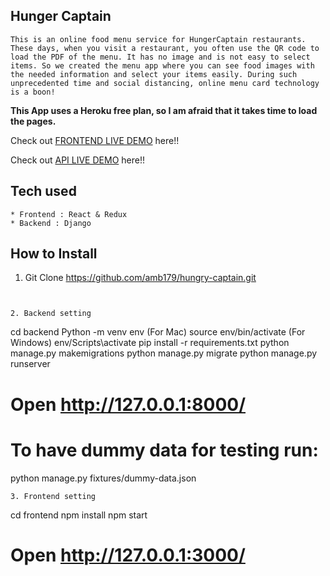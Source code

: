 ## Hunger Captain

```
This is an online food menu service for HungerCaptain restaurants. These days, when you visit a restaurant, you often use the QR code to load the PDF of the menu. It has no image and is not easy to select items. So we created the menu app where you can see food images with the needed information and select your items easily. During such unprecedented time and social distancing, online menu card technology is a boon!

```
**This App uses a Heroku free plan, so I am afraid that it takes time to load the pages.**

Check out [FRONTEND LIVE DEMO](https://hungry-captain-by-jess.herokuapp.com/) here!!

Check out [API LIVE DEMO](https://backend-hc.herokuapp.com/) here!!

## Tech used

```
* Frontend : React & Redux
* Backend : Django
```

## How to Install

1. Git Clone https://github.com/amb179/hungry-captain.git

```


2. Backend setting
```

cd backend
Python -m venv env
(For Mac) source env/bin/activate
(For Windows) env/Scripts\activate
pip install -r requirements.txt
python manage.py makemigrations
python manage.py migrate
python manage.py runserver

# Open http://127.0.0.1:8000/

# To have dummy data for testing run:

python manage.py fixtures/dummy-data.json

```
3. Frontend setting
```

cd frontend
npm install
npm start

# Open http://127.0.0.1:3000/

```
```
